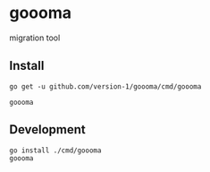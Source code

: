 # goooma

migration tool


## Install

```
go get -u github.com/version-1/goooma/cmd/goooma

goooma
```


## Development

```
go install ./cmd/goooma
goooma
```
